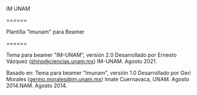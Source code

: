 IM UNAM

======

Plantilla "Imunam" para Beamer

======

Tema para beamer "IM-UNAM", versión 2.0
Desarrollado por Ernesto Vázquez (shino@ciencias.unam.mx)
IM-UNAM. Agosto 2021.

Basado en:
Tema para beamer "Imunam", versión 1.0
Desarrollado por Geri Morales (gerino.morales@im.unam.mx)
Imate Cuernavaca, UNAM. Agosto 2014.NAM. Agosto 2014.